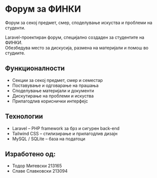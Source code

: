 # Форум за ФИНКИ

Форум за секој предмет, смер, споделување искуства и проблеми на студенти.

Laravel-проектиран форум, специјално создаден за студентите на ФИНКИ.  
Обезбедува место за дискусија, размена на материјали и помош во студиите.

## Функционалности

- Секции за секој предмет, смер и семестар
- Поставување и одговарање на прашања
- Споделување материјали и документи
- Дискутирање на проблеми и искуства
- Прилагодлив кориснички интерфејс

## Технологии

- Laravel – PHP framework за брз и сигурен back-end
- Tailwind CSS – стилизирање и прилагодлив дизајн
- MySQL / SQLite – база на податоци

## Изработено од:

- Тодор Митевски 213165
- Славе Славковски 213094
